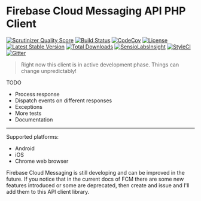 # Firebase Cloud Messaging API PHP Client

[![Scrutinizer Quality Score](https://img.shields.io/scrutinizer/g/fre5h/firebase-cloud-messaging-api-php-client.svg?style=flat-square)](https://scrutinizer-ci.com/g/fre5h/firebase-cloud-messaging-api-php-client/)
[![Build Status](https://img.shields.io/travis/fre5h/firebase-cloud-messaging-api-php-client.svg?style=flat-square)](https://travis-ci.org/fre5h/firebase-cloud-messaging-api-php-client)
[![CodeCov](https://img.shields.io/codecov/c/github/fre5h/firebase-cloud-messaging-api-php-client.svg?style=flat-square)](https://codecov.io/github/fre5h/firebase-cloud-messaging-api-php-client)
[![License](https://img.shields.io/packagist/l/fresh/firebase-cloud-messaging-api-php-client.svg?style=flat-square)](https://packagist.org/packages/fresh/firebase-cloud-messaging-api-php-client)
[![Latest Stable Version](https://img.shields.io/packagist/v/fresh/firebase-cloud-messaging-api-php-client.svg?style=flat-square)](https://packagist.org/packages/fresh/firebase-cloud-messaging-api-php-client)
[![Total Downloads](https://img.shields.io/packagist/dt/fresh/firebase-cloud-messaging-api-php-client.svg?style=flat-square)](https://packagist.org/packages/fresh/firebase-cloud-messaging-api-php-client)
[![SensioLabsInsight](https://img.shields.io/sensiolabs/i/65aa6953-8bcc-431a-bf85-9bd2e8537a43.svg?style=flat-square)](https://insight.sensiolabs.com/projects/65aa6953-8bcc-431a-bf85-9bd2e8537a43)
[![StyleCI](https://styleci.io/repos/72565971/shield?style=flat-square)](https://styleci.io/repos/72565971)
[![Gitter](https://img.shields.io/badge/gitter-join%20chat-brightgreen.svg?style=flat-square)](https://gitter.im/fre5h/firebase-cloud-messaging-api-php-client)

> Right now this client is in active development phase. Things can change unpredictably!

TODO
* Process response
* Dispatch events on different responses
* Exceptions
* More tests
* Documentation

---

Supported platforms:
* Android
* iOS
* Chrome web browser

Firebase Cloud Messaging is still developing and can be improved in the future.
If you notice that in the current docs of FCM there are some new features introduced or some are deprecated,
then create and issue and I'll add them to this API client library.
